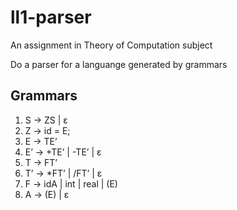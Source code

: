 # ll1-parser
An assignment in Theory of Computation subject

Do a parser for a languange generated by grammars

## Grammars
1. S -> ZS | ε
1. Z -> id = E;
1. E -> TE’
1. E’ -> +TE’ | -TE’ | ε
1. T -> FT’
1. T’ -> *FT’ | /FT’ | ε
1. F -> idA | int | real | (E)
1. A -> (E) | ε
